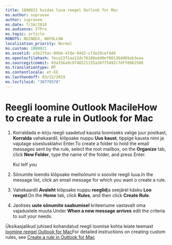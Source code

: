 ```yaml
---
title: 1800021 kuidas luua reegel Outlook for Mac
ms.author: supravee
author: supravee
ms.date: 7/16/2018
ms.audience: ITPro
ms.topic: article
ROBOTS: NOINDEX, NOFOLLOW
localization_priority: Normal
ms.custom: 1800021
ms.assetid: e3b275ac-09b6-47de-94d2-cf3e29cef446
ms.openlocfilehash: 7ece22f1aa12dc76188edd0ef08136dd65eb3eaa
ms.sourcegitcommit: 03a156a9c9740521155a30775492c7dff0982588
ms.translationtype: MT
ms.contentlocale: et-EE
ms.lasthandoff: 03/22/2019
ms.locfileid: "30779578"
---
```

# <a name="how-to-create-a-rule-in-outlook-for-mac"></a><span data-ttu-id="6ed1d-102">Reegli loomine Outlook Macile</span><span class="sxs-lookup"><span data-stu-id="6ed1d-102">How to create a rule in Outlook for Mac</span></span>

1. <span data-ttu-id="6ed1d-103">Korraldada e-kirju reegli saadetud kausta loomiseks valige juur postkast, **Korralda** vahekaardil, klõpsake nuppu **Uus kaust**, tippige kausta nimi ja vajutage sisestusklahvi Enter.</span><span class="sxs-lookup"><span data-stu-id="6ed1d-103">To create a folder to hold the email messages sent by the rule, select the root mailbox, on the **Organize** tab, click **New Folder**, type the name of the folder, and press Enter.</span></span>
    
    <span data-ttu-id="6ed1d-104">Kui te</span><span class="sxs-lookup"><span data-stu-id="6ed1d-104">If you</span></span> 
    
2. <span data-ttu-id="6ed1d-105">Sõnumite loendis klõpsake meilisõnumi o soovite reegli luua.</span><span class="sxs-lookup"><span data-stu-id="6ed1d-105">In the message list, click an email message for which you want o create a rule.</span></span>
    
3. <span data-ttu-id="6ed1d-106">Vahekaardil **Avaleht** klõpsake nuppu **reeglid**ja seejärel käsku **Loo reegel**.</span><span class="sxs-lookup"><span data-stu-id="6ed1d-106">On the **Home** tab, click **Rules**, and then click **Create Rule**.</span></span>
    
4. <span data-ttu-id="6ed1d-107">Jaotises **uute sõnumite saabumisel** kriteeriume vastavalt oma vajadustele muuta.</span><span class="sxs-lookup"><span data-stu-id="6ed1d-107">Under **When a new message arrives** edit the criteria to suit your needs.</span></span> 
    
<span data-ttu-id="6ed1d-108">Üksikasjalikud juhised kohandatud reegli loomise kohta leiate teemast [loomine reegel Outlook for Mac](https://aka.ms/AA1uy0v)</span><span class="sxs-lookup"><span data-stu-id="6ed1d-108">For detailed instructions on creating custom rules, see [Create a rule in Outlook for Mac](https://aka.ms/AA1uy0v)</span></span>
  

